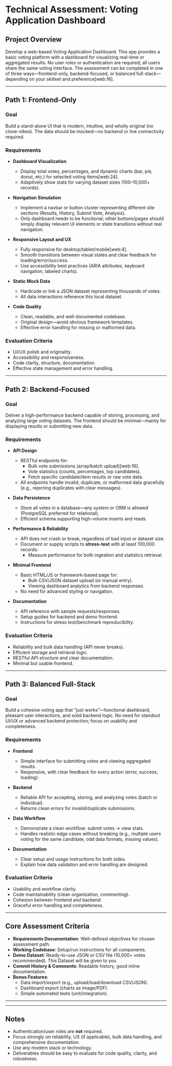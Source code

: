 # Technical Assessment: Voting Application Dashboard

## Project Overview

Develop a web-based Voting Application Dashboard. This app provides a basic voting platform with a dashboard for visualizing real-time or aggregated results. No user roles or authentication are required; all users share the same voting interface. The assessment can be completed in one of three ways—frontend-only, backend-focused, or balanced full-stack—depending on your skillset and preference[web:16].

---

## Path 1: Frontend-Only

### Goal

Build a stand-alone UI that is modern, intuitive, and wholly original (no clone-vibes). The data should be mocked—no backend or live connectivity required.

### Requirements

- **Dashboard Visualization**
  - Display total votes, percentages, and dynamic charts (bar, pie, donut, etc.) for selected voting items[web:24].
  - Adaptively show stats for varying dataset sizes (100–10,000+ records).

- **Navigation Simulation**
  - Implement a navbar or button cluster representing different site sections (Results, History, Submit Vote, Analysis).
  - Only dashboard needs to be functional; other buttons/pages should simply display relevant UI elements or state transitions without real navigation.

- **Responsive Layout and UX**
  - Fully responsive for desktop/tablet/mobile[web:4].
  - Smooth transitions between visual states and clear feedback for loading/error/success.
  - Use accessibility best practices (ARIA attributes, keyboard navigation, labeled charts).

- **Static Mock Data**
  - Hardcode or link a JSON dataset representing thousands of votes.
  - All data interactions reference this local dataset.

- **Code Quality**
  - Clean, readable, and well-documented codebase.
  - Original design—avoid obvious framework templates.
  - Effective error handling for missing or malformed data.

### Evaluation Criteria

- UI/UX polish and originality.
- Accessibility and responsiveness.
- Code clarity, structure, documentation.
- Effective state management and error handling.

---

## Path 2: Backend-Focused

### Goal

Deliver a high-performance backend capable of storing, processing, and analyzing large voting datasets. The frontend should be minimal—mainly for displaying results or submitting new data.

### Requirements

- **API Design**
  - RESTful endpoints for:
    - Bulk vote submissions (array/batch upload)[web:16].
    - Vote statistics (counts, percentages, top candidates).
    - Fetch specific candidate/item results or raw vote data.
  - All endpoints handle invalid, duplicate, or malformed data gracefully (e.g., rejecting duplicates with clear messages).

- **Data Persistence**
  - Store all votes in a database—any system or ORM is allowed (PostgreSQL preferred for relational).
  - Efficient schema supporting high-volume inserts and reads.

- **Performance & Reliability**
  - API does not crash or break, regardless of bad input or dataset size.
  - Document or supply scripts to **stress-test** with at least 100,000 records:
    - Measure performance for both ingestion and statistics retrieval.

- **Minimal Frontend**
  - Basic HTML/JS or framework-based page for:
    - Bulk CSV/JSON dataset upload (or manual entry).
    - Viewing dashboard analytics from backend responses.
  - No need for advanced styling or navigation.

- **Documentation**
  - API reference with sample requests/responses.
  - Setup guides for backend and demo frontend.
  - Instructions for stress test/benchmark reproducibility.

### Evaluation Criteria

- Reliability and bulk data handling (API never breaks).
- Efficient storage and retrieval logic.
- RESTful API structure and clear documentation.
- Minimal but usable frontend.

---

## Path 3: Balanced Full-Stack

### Goal

Build a cohesive voting app that “just works”—functional dashboard, pleasant user interactions, and solid backend logic. No need for standout UI/UX or advanced backend protection; focus on usability and completeness.

### Requirements

- **Frontend**
  - Simple interface for submitting votes and viewing aggregated results.
  - Responsive, with clear feedback for every action (error, success, loading).

- **Backend**
  - Reliable API for accepting, storing, and analyzing votes (batch or individual).
  - Returns clean errors for invalid/duplicate submissions.

- **Data Workflow**
  - Demonstrate a clean workflow: submit votes → view stats.
  - Handles realistic edge cases without breaking (e.g., multiple users voting for the same candidate, odd data formats, missing values).

- **Documentation**
  - Clear setup and usage instructions for both sides.
  - Explain how data validation and error handling are designed.

### Evaluation Criteria

- Usability and workflow clarity.
- Code maintainability (clean organization, commenting).
- Cohesion between frontend and backend.
- Graceful error handling and completeness.

---

## Core Assessment Criteria

- **Requirements Documentation**: Well-defined objectives for chosen assessment path.
- **Working Codebase**: Setup/run instructions for all components.
- **Demo Dataset**: Ready-to-use JSON or CSV file (10,000+ votes recommended). This Dataset will be given to you 
- **Commit History & Comments**: Readable history, good inline documentation.
- **Bonus Features**:
  - Data import/export (e.g., upload/load/download CSV/JSON).
  - Dashboard export (charts as image/PDF).
  - Simple automated tests (unit/integration).

---


---

## Notes

- Authentication/user roles are **not** required.
- Focus strongly on reliability, UX (if applicable), bulk data handling, and comprehensive documentation.
- Use any modern stack or technology.
- Deliverables should be easy to evaluate for code quality, clarity, and robustness.


